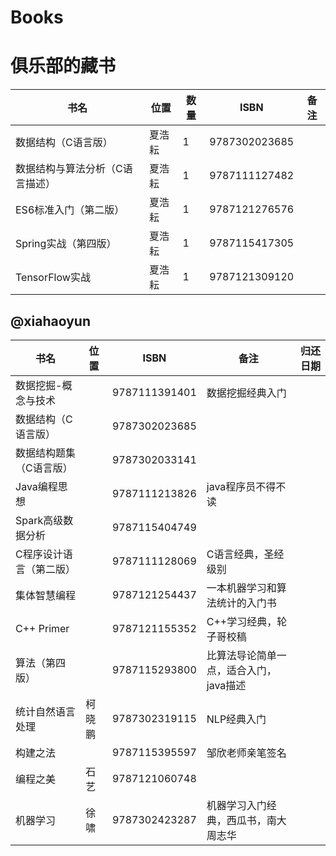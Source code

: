 # Books

# 俱乐部的藏书

书名 | 位置 | 数量 |ISBN|备注|
-------- | ------ | ---- |--|--
数据结构（C语言版）|夏浩耘|1|9787302023685
数据结构与算法分析（C语言描述）|夏浩耘|1|9787111127482
ES6标准入门（第二版）|夏浩耘|1|9787121276576
Spring实战（第四版）|夏浩耘|1|9787115417305
TensorFlow实战|夏浩耘|1|9787121309120

## @xiahaoyun

书名 | 位置 |ISBN|备注|归还日期
-------- |  ---- |--|--|--
数据挖掘-概念与技术||9787111391401|数据挖掘经典入门
数据结构（C语言版）||9787302023685|
数据结构题集（C语言版）||9787302033141
Java编程思想||9787111213826|java程序员不得不读
Spark高级数据分析||9787115404749
C程序设计语言（第二版）||9787111128069|C语言经典，圣经级别
集体智慧编程||9787121254437|一本机器学习和算法统计的入门书
C++ Primer||9787121155352|C++学习经典，轮子哥校稿
算法（第四版）||9787115293800|比算法导论简单一点，适合入门，java描述
统计自然语言处理|柯晓鹏|9787302319115|NLP经典入门
构建之法||9787115395597|邹欣老师亲笔签名
编程之美|石艺|9787121060748
机器学习|徐啸|9787302423287|机器学习入门经典，西瓜书，南大周志华